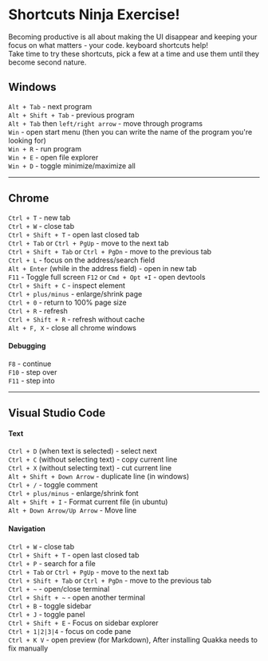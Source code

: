 # Shortcuts Ninja Exercise!

Becoming productive is all about making the UI disappear and keeping your focus on what matters - your code. keyboard shortcuts help!  
Take time to try these shortcuts, pick a few at a time and use them until they become second nature.

## Windows
`Alt + Tab` - next program  
`Alt + Shift + Tab` - previous program  
`Alt + Tab` then `left/right arrow` - move through programs  
`Win` - open start menu (then you can write the name of the program you're looking for)  
`Win + R` - run program  
`Win + E` - open file explorer  
`Win + D` - toggle minimize/maximize all  

---

## Chrome
`Ctrl + T` - new tab  
`Ctrl + W` - close tab  
`Ctrl + Shift + T` - open last closed tab  
`Ctrl + Tab` or `Ctrl + PgUp` - move to the next tab  
`Ctrl + Shift + Tab` or `Ctrl + PgDn` - move to the previous tab  
`Ctrl + L` - focus on the address/search field  
`Alt + Enter` (while in the address field) - open in new tab  
`F11` - Toggle full screen
`F12` or `Cmd + Opt +I` - open devtools  
`Ctrl + Shift + C` - inspect element\
`Ctrl + plus/minus` - enlarge/shrink page  
`Ctrl + 0` - return to 100% page size  
`Ctrl + R` - refresh\
`Ctrl + Shift + R` - refresh without cache\
`Alt + F, X` - close all chrome windows

#### Debugging
`F8` - continue  
`F10` - step over  
`F11` - step into  

---

## Visual Studio Code

#### Text
`Ctrl + D` (when text is selected) - select next\
`Ctrl + C` (without selecting text) - copy current line  
`Ctrl + X` (without selecting text) - cut current line  
`Alt + Shift + Down Arrow` - duplicate line (in windows)\
`Ctrl + /` - toggle comment\
`Ctrl + plus/minus` - enlarge/shrink font\
`Alt + Shift + I` - Format current file (in ubuntu)\
`Alt + Down Arrow/Up Arrow` - Move line

#### Navigation
`Ctrl + W` - close tab  
`Ctrl + Shift + T` - open last closed tab  
`Ctrl + P` - search for a file\
`Ctrl + Tab` or `Ctrl + PgUp` - move to the next tab\
`Ctrl + Shift + Tab` or `Ctrl + PgDn` - move to the previous tab \
`Ctrl + ~` - open/close terminal\
`Ctrl + Shift + ~` - open another terminal\
`Ctrl + B` - toggle sidebar\
`Ctrl + J` - toggle panel\
`Ctrl + Shift + E` - Focus on sidebar explorer\
`Ctrl + 1|2|3|4` - focus on code pane\
`Ctrl + K V` - open preview (for Markdown), After installing Quakka needs to fix manually